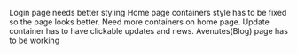 Login page needs better styling
Home page containers style has to be fixed so the page looks better.
Need more containers on home page.
Update container has to have clickable updates and news.
Avenutes(Blog) page has to be working
